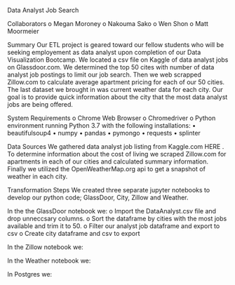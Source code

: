 Data Analyst Job Search

Collaborators
o	Megan Moroney
o	Nakouma Sako
o	Wen Shon
o	Matt Moormeier

Summary
Our ETL project is geared toward our fellow students who will be seeking employement as data analyst upon completion of our Data Visualization Bootcamp.  We located a csv file on Kaggle of data analyst jobs on Glassdoor.com.  We determined the top 50 cites with number of data analyst job postings to limit our job search.  Then we web scrapped Zillow.com to calculate average apartment pricing for each of our 50 cities.  The last dataset we brought in was current weather data for each city.  Our goal is to provide quick information about the city that the most data analyst jobs are being offered.

System Requirements
o	Chrome Web Browser
o	Chromedriver
o	Python environment running Python 3.7 with the following installations:
•	beautifulsoup4
•	numpy
•	pandas
•	pymongo
•	requests
•	splinter

Data Sources
We gathered data analyst job listing from Kaggle.com HERE .  To determine information about the cost of living we scraped Zillow.com for apartments in each of our cities and calculated summary information.  Finally we utilized the OpenWeatherMap.org api to get a snapshot of weather in each city.

Transformation Steps
We created three separate jupyter notebooks to develop our python code; GlassDoor, City, Zillow and Weather.

In the the GlassDoor notebook we:
o	Import the DataAnalyst.csv file and drop unneccsary columns.
o	Sort the dataframe by cities with the most jobs available and trim it to 50.
o	Filter our analyst job dataframe and export to csv
o	Create city dataframe and csv to export

In the Zillow notebook we:


In the Weather notebook we:


In Postgres we:

